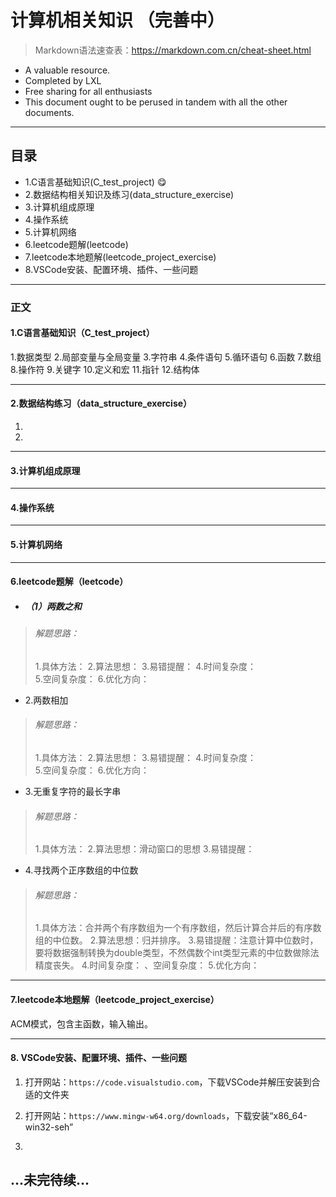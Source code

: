 # 计算机相关知识 （完善中）
>Markdown语法速查表：https://markdown.com.cn/cheat-sheet.html
- A valuable resource.
- Completed by LXL
- Free sharing for all enthusiasts
- This document ought to be perused in tandem with all the other documents.

---
## 目录
- 1.C语言基础知识(C_test_project) :yum:
- 2.数据结构相关知识及练习(data_structure_exercise)
- 3.计算机组成原理
- 4.操作系统
- 5.计算机网络
- 6.leetcode题解(leetcode)
- 7.leetcode本地题解(leetcode_project_exercise)
- 8.VSCode安装、配置环境、插件、一些问题

---
### 正文
#### 1.**C语言基础知识（C_test_project）**
1.数据类型
2.局部变量与全局变量
3.字符串
4.条件语句
5.循环语句
6.函数
7.数组
8.操作符
9.关键字
10.定义和宏
11.指针
12.结构体

---
#### 2.**数据结构练习（data_structure_exercise）**
1.
2.


---
#### 3.计算机组成原理

---
#### 4.操作系统

---
#### 5.计算机网络

---
#### 6.**leetcode题解（leetcode）**
- ##### （1）两数之和
>###### 解题思路：
>1.具体方法：
>2.算法思想：
>3.易错提醒：
>4.时间复杂度：  
>5.空间复杂度：
>6.优化方向：
- 2.两数相加
>###### 解题思路：
>1.具体方法：
>2.算法思想：
>3.易错提醒：
>4.时间复杂度：  
>5.空间复杂度：
>6.优化方向：

- 3.无重复字符的最长字串
>###### 解题思路：
>1.具体方法：
>2.算法思想：滑动窗口的思想
>3.易错提醒：
- 4.寻找两个正序数组的中位数
>###### 解题思路：
>1.具体方法：合并两个有序数组为一个有序数组，然后计算合并后的有序数组的中位数。
>2.算法思想：归并排序。
>3.易错提醒：注意计算中位数时，要将数据强制转换为double类型，不然偶数个int类型元素的中位数做除法精度丧失。
>4.时间复杂度：  、空间复杂度：
>5.优化方向：

---
#### 7.**leetcode本地题解（leetcode_project_exercise）**

ACM模式，包含主函数，输入输出。

---
#### 8. **VSCode安装、配置环境、插件、一些问题**

   1. 打开网站：`https://code.visualstudio.com`，下载VSCode并解压安装到合适的文件夹
 
   2. 打开网站：`https://www.mingw-w64.org/downloads`，下载安装“x86_64-win32-seh”
   3.
   ...未完待续...
---
